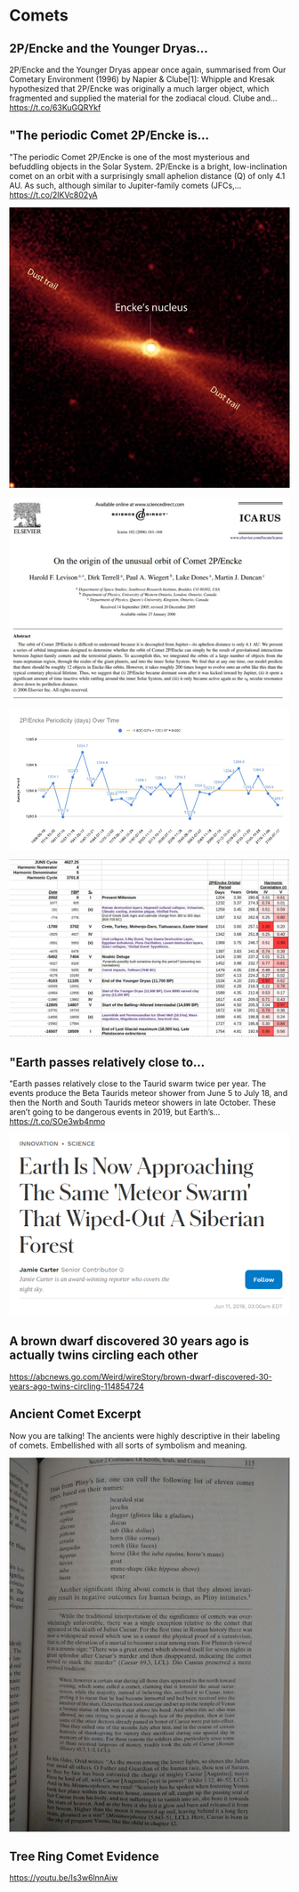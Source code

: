 # Comets

## 2P/Encke and the Younger Dryas...

2P/Encke and the Younger Dryas appear once again, summarised from Our Cometary Environment (1996) by Napier &amp; Clube[1]: Whipple and Kresak hypothesized that 2P/Encke was originally a much larger object, which fragmented and supplied the material for the zodiacal cloud. Clube and… https://t.co/63KuGQRYkf

## "The periodic Comet 2P/Encke is...

"The periodic Comet 2P/Encke is one of the most mysterious and befuddling objects in the Solar System. 2P/Encke is a bright, low-inclination comet on an orbit with a surprisingly small aphelion distance (Q) of only 4.1 AU. As such, although similar to Jupiter-family comets (JFCs,… https://t.co/2lKVc802yA

![](img/1829533561164013705-GWPEbYUXoAEVyLg.jpg)

![](img/1829533561164013705-GWPEcfwXAAMVIM-.jpg)

![](img/1829533561164013705-GWPF3UhW4AExGji.jpg)

![](img/1829533561164013705-GWPGlMaWMAMoGIU.jpg)

## "Earth passes relatively close to...

"Earth passes relatively close to the Taurid swarm twice per year. The events produce the Beta Taurids meteor shower from June 5 to July 18, and then the North and South Taurids meteor showers in late October. These aren’t going to be dangerous events in 2019, but Earth’s… https://t.co/SOe3wb4nmo

![](img/1835608468771762504-GXljiYHWIAA6dPD.png)

## A brown dwarf discovered 30 years ago is actually twins circling each other

https://abcnews.go.com/Weird/wireStory/brown-dwarf-discovered-30-years-ago-twins-circling-114854724

## Ancient Comet Excerpt

Now you are talking! The ancients were highly descriptive in their labeling of comets. Embellished with all sorts of symbolism and meaning.

![](img/photo_5767@28-10-2024_16-58-04.jpg)

## Tree Ring Comet Evidence

https://youtu.be/Is3w6lnnAiw